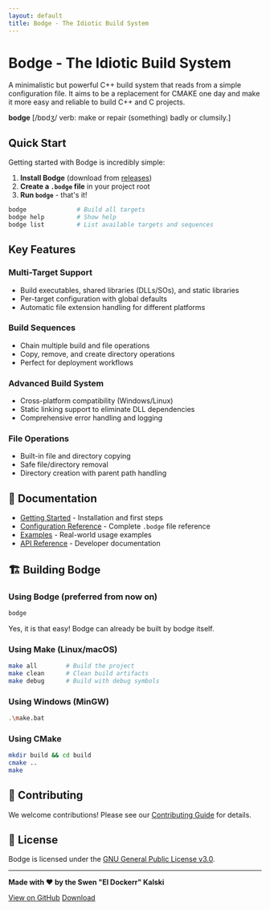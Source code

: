```yaml
---
layout: default
title: Bodge - The Idiotic Build System
---
```


# Bodge - The Idiotic Build System

<p class="lead">A minimalistic but powerful C++ build system that reads from a simple configuration file. It aims to be a replacement for CMAKE one day and make it more easy and reliable to build C++ and C projects.</p>

<div class="alert alert-info">
<strong>bodge</strong> [/bɒdʒ/ verb: make or repair (something) badly or clumsily.]
</div>

## Quick Start

Getting started with Bodge is incredibly simple:

1. **Install Bodge** (download from [releases](https://github.com/el-dockerr/bodge/releases))
2. **Create a `.bodge` file** in your project root
3. **Run `bodge`** - that's it!

```bash
bodge              # Build all targets
bodge help         # Show help
bodge list         # List available targets and sequences
```

## Key Features

<div class="row">
<div class="col-md-6">
<h3>Multi-Target Support</h3>
<ul>
<li>Build executables, shared libraries (DLLs/SOs), and static libraries</li>
<li>Per-target configuration with global defaults</li>
<li>Automatic file extension handling for different platforms</li>
</ul>
</div>

<div class="col-md-6">
<h3>Build Sequences</h3>
<ul>
<li>Chain multiple build and file operations</li>
<li>Copy, remove, and create directory operations</li>
<li>Perfect for deployment workflows</li>
</ul>
</div>
</div>

<div class="row">
<div class="col-md-6">
<h3>Advanced Build System</h3>
<ul>
<li>Cross-platform compatibility (Windows/Linux)</li>
<li>Static linking support to eliminate DLL dependencies</li>
<li>Comprehensive error handling and logging</li>
</ul>
</div>

<div class="col-md-6">
<h3>File Operations</h3>
<ul>
<li>Built-in file and directory copying</li>
<li>Safe file/directory removal</li>
<li>Directory creation with parent path handling</li>
</ul>
</div>
</div>

## 📖 Documentation

- [Getting Started](getting-started.html) - Installation and first steps
- [Configuration Reference](configuration.html) - Complete `.bodge` file reference
- [Examples](examples.html) - Real-world usage examples
- [API Reference](api.html) - Developer documentation

## 🏗️ Building Bodge

### Using Bodge (preferred from now on)
```bash
bodge
```
Yes, it is that easy! Bodge can already be built by bodge itself.

### Using Make (Linux/macOS)
```bash
make all        # Build the project
make clean      # Clean build artifacts
make debug      # Build with debug symbols
```

### Using Windows (MinGW)
```bash
.\make.bat
```

### Using CMake
```bash
mkdir build && cd build
cmake ..
make
```

## 🤝 Contributing

We welcome contributions! Please see our [Contributing Guide](contributing.html) for details.

## 📄 License

Bodge is licensed under the [GNU General Public License v3.0](https://github.com/el-dockerr/bodge/blob/main/LICENSE).

---

<div class="text-center">
<p><strong>Made with ❤️ by the Swen "El Dockerr" Kalski</strong></p>
<p>
<a href="https://github.com/el-dockerr/bodge" class="btn btn-primary">View on GitHub</a>
<a href="https://github.com/el-dockerr/bodge/releases" class="btn btn-success">Download</a>
</p>
</div>